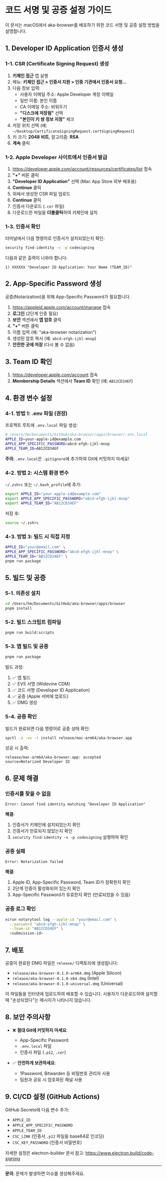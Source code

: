 # 코드 서명 및 공증 설정 가이드

이 문서는 macOS에서 aka-browser를 배포하기 위한 코드 서명 및 공증 설정 방법을 설명합니다.

## 1. Developer ID Application 인증서 생성

### 1-1. CSR (Certificate Signing Request) 생성

1. **키체인 접근** 앱 실행
2. 메뉴: **키체인 접근 > 인증서 지원 > 인증 기관에서 인증서 요청...**
3. 다음 정보 입력:
   - 사용자 이메일 주소: Apple Developer 계정 이메일
   - 일반 이름: 본인 이름
   - CA 이메일 주소: 비워두기
   - **"디스크에 저장됨"** 선택
   - **"본인이 키 쌍 정보 지정"** 체크
4. 저장 위치 선택 (예: `~/Desktop/CertificateSigningRequest.certSigningRequest`)
5. 키 크기: **2048 비트**, 알고리즘: **RSA**
6. **계속** 클릭

### 1-2. Apple Developer 사이트에서 인증서 발급

1. https://developer.apple.com/account/resources/certificates/list 접속
2. **"+"** 버튼 클릭
3. **"Developer ID Application"** 선택 (Mac App Store 외부 배포용)
4. **Continue** 클릭
5. 위에서 생성한 CSR 파일 업로드
6. **Continue** 클릭
7. 인증서 다운로드 (`.cer` 파일)
8. 다운로드한 파일을 **더블클릭**하여 키체인에 설치

### 1-3. 인증서 확인

터미널에서 다음 명령어로 인증서가 설치되었는지 확인:

```bash
security find-identity -v -p codesigning
```

다음과 같은 출력이 나와야 합니다:
```
1) XXXXXX "Developer ID Application: Your Name (TEAM_ID)"
```

## 2. App-Specific Password 생성

공증(Notarization)을 위해 App-Specific Password가 필요합니다.

1. https://appleid.apple.com/account/manage 접속
2. **로그인** (2단계 인증 필요)
3. **보안** 섹션에서 **앱 암호** 클릭
4. **"+"** 버튼 클릭
5. 이름 입력 (예: "aka-browser notarization")
6. 생성된 암호 복사 (예: `abcd-efgh-ijkl-mnop`)
7. **안전한 곳에 저장** (다시 볼 수 없음)

## 3. Team ID 확인

1. https://developer.apple.com/account 접속
2. **Membership Details** 섹션에서 **Team ID** 확인 (예: `AB12CD34EF`)

## 4. 환경 변수 설정

### 4-1. 방법 1: .env 파일 (권장)

프로젝트 루트에 `.env.local` 파일 생성:

```bash
# /Users/hm/Documents/GitHub/aka-browser/apps/browser/.env.local
APPLE_ID=your-apple-id@example.com
APPLE_APP_SPECIFIC_PASSWORD=abcd-efgh-ijkl-mnop
APPLE_TEAM_ID=AB12CD34EF
```

**주의**: `.env.local`은 `.gitignore`에 추가하여 Git에 커밋하지 마세요!

### 4-2. 방법 2: 시스템 환경 변수

`~/.zshrc` 또는 `~/.bash_profile`에 추가:

```bash
export APPLE_ID="your-apple-id@example.com"
export APPLE_APP_SPECIFIC_PASSWORD="abcd-efgh-ijkl-mnop"
export APPLE_TEAM_ID="AB12CD34EF"
```

저장 후:
```bash
source ~/.zshrc
```

### 4-3. 방법 3: 빌드 시 직접 지정

```bash
APPLE_ID="your@email.com" \
APPLE_APP_SPECIFIC_PASSWORD="abcd-efgh-ijkl-mnop" \
APPLE_TEAM_ID="AB12CD34EF" \
pnpm run package
```

## 5. 빌드 및 공증

### 5-1. 의존성 설치

```bash
cd /Users/hm/Documents/GitHub/aka-browser/apps/browser
pnpm install
```

### 5-2. 빌드 스크립트 컴파일

```bash
pnpm run build:scripts
```

### 5-3. 앱 빌드 및 공증

```bash
pnpm run package
```

빌드 과정:
1. ✅ 앱 빌드
2. ✅ EVS 서명 (Widevine CDM)
3. ✅ 코드 서명 (Developer ID Application)
4. ✅ 공증 (Apple 서버에 업로드)
5. ✅ DMG 생성

### 5-4. 공증 확인

빌드가 완료되면 다음 명령어로 공증 상태 확인:

```bash
spctl -a -vv -t install release/mac-arm64/aka-browser.app
```

성공 시 출력:
```
release/mac-arm64/aka-browser.app: accepted
source=Notarized Developer ID
```

## 6. 문제 해결

### 인증서를 찾을 수 없음

```
Error: Cannot find identity matching "Developer ID Application"
```

**해결**:
1. 인증서가 키체인에 설치되었는지 확인
2. 인증서가 만료되지 않았는지 확인
3. `security find-identity -v -p codesigning` 실행하여 확인

### 공증 실패

```
Error: Notarization failed
```

**해결**:
1. Apple ID, App-Specific Password, Team ID가 정확한지 확인
2. 2단계 인증이 활성화되어 있는지 확인
3. App-Specific Password가 유효한지 확인 (만료되었을 수 있음)

### 공증 로그 확인

```bash
xcrun notarytool log --apple-id "your@email.com" \
  --password "abcd-efgh-ijkl-mnop" \
  --team-id "AB12CD34EF" \
  <submission-id>
```

## 7. 배포

공증이 완료된 DMG 파일은 `release/` 디렉토리에 생성됩니다:

- `release/aka-browser-0.1.0-arm64.dmg` (Apple Silicon)
- `release/aka-browser-0.1.0-x64.dmg` (Intel)
- `release/aka-browser-0.1.0-universal.dmg` (Universal)

이 파일들을 인터넷에 업로드하여 배포할 수 있습니다. 사용자가 다운로드하여 설치할 때 "손상되었다"는 메시지가 나타나지 않습니다.

## 8. 보안 주의사항

- ❌ **절대 Git에 커밋하지 마세요**:
  - App-Specific Password
  - `.env.local` 파일
  - 인증서 파일 (`.p12`, `.cer`)

- ✅ **안전하게 보관하세요**:
  - 1Password, Bitwarden 등 비밀번호 관리자 사용
  - 팀원과 공유 시 암호화된 채널 사용

## 9. CI/CD 설정 (GitHub Actions)

GitHub Secrets에 다음 변수 추가:

- `APPLE_ID`
- `APPLE_APP_SPECIFIC_PASSWORD`
- `APPLE_TEAM_ID`
- `CSC_LINK` (인증서 `.p12` 파일을 base64로 인코딩)
- `CSC_KEY_PASSWORD` (인증서 비밀번호)

자세한 설정은 electron-builder 문서 참고:
https://www.electron.build/code-signing

---

**문의**: 문제가 발생하면 이슈를 생성해주세요.
